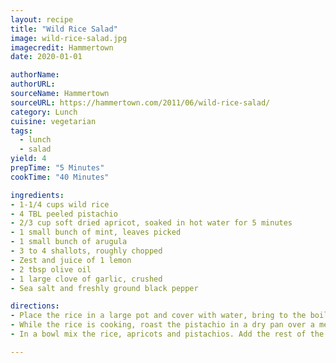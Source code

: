 ```yaml
---
layout: recipe
title: "Wild Rice Salad" 
image: wild-rice-salad.jpg
imagecredit: Hammertown
date: 2020-01-01

authorName: 
authorURL: 
sourceName: Hammertown
sourceURL: https://hammertown.com/2011/06/wild-rice-salad/
category: Lunch
cuisine: vegetarian 
tags:
  - lunch
  - salad
yield: 4
prepTime: "5 Minutes"
cookTime: "40 Minutes"

ingredients:
- 1-1/4 cups wild rice
- 4 TBL peeled pistachio
- 2/3 cup soft dried apricot, soaked in hot water for 5 minutes
- 1 small bunch of mint, leaves picked
- 1 small bunch of arugula
- 3 to 4 shallots, roughly chopped
- Zest and juice of 1 lemon
- 2 tbsp olive oil
- 1 large clove of garlic, crushed
- Sea salt and freshly ground black pepper

directions:
- Place the rice in a large pot and cover with water, bring to the boil then reduce the heat and cook for 30-40 minutes, depending on the variety, or until the rice is cooked al dente. Drain and rinse under cold water.
- While the rice is cooking, roast the pistachio in a dry pan over a medium heat for 8-10 minutes. Coarsely chop them with a large knife. Drain the apricot and coarsely chop them too.
- In a bowl mix the rice, apricots and pistachios. Add the rest of the ingredients, toss well and season with salt and pepper to taste.

---
```

